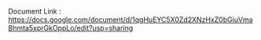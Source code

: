 Document Link : 
https://docs.google.com/document/d/1qgHuEYC5X0Zd2XNzHxZ0bGiuVmaBhmta5xprGkOppLo/edit?usp=sharing
